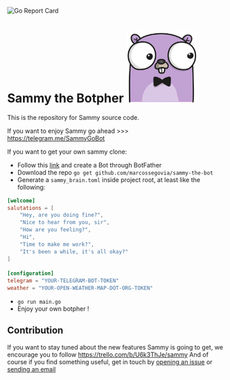 ![Go Report Card](https://goreportcard.com/badge/github.com/marcossegovia/sammy-the-bot)

# Sammy the Botpher <img alt="Sammy" src="sammy.png" width="162,5">

This is the repository for Sammy source code.

If you want to enjoy Sammy go ahead >>> https://telegram.me/SammyGoBot

If you want to get your own sammy clone:

- Follow this [link](https://core.telegram.org/bots#3-how-do-i-create-a-bot) and create a Bot through BotFather
- Download the repo `go get github.com/marcossegovia/sammy-the-bot`
- Generate a `sammy_brain.toml` inside project root, at least like the following:
```toml
[welcome]
salutations = [
    "Hey, are you doing fine?",
    "Nice to hear from you, sir",
    "How are you feeling?",
    "Hi",
    "Time to make me work?",
    "It's been a while, it's all okay?"
]

[configuration]
telegram = "YOUR-TELEGRAM-BOT-TOKEN"
weather = "YOUR-OPEN-WEATHER-MAP-DOT-ORG-TOKEN"
```
- `go run main.go`
- Enjoy your own botpher !

## Contribution
If you want to stay tuned about the new features Sammy is going to get, we encourage you to follow https://trello.com/b/U6k3ThJe/sammy
And of course if you find something useful, get in touch by [opening an issue](https://github.com/marcossegovia/sammy-the-bot/issues/new) or [sending an email](mailto:velozmarkdrea@gmail.com)